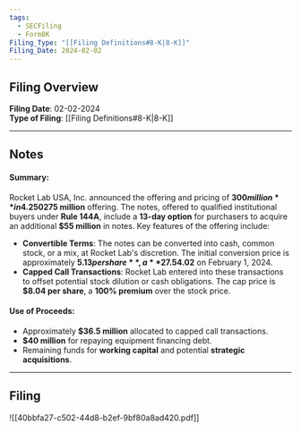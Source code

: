 ```yaml
---
tags:
  - SECFiling
  - Form8K
Filing_Type: "[[Filing Definitions#8-K|8-K]]"
Filing_Date: 2024-02-02
---
```


## Filing Overview

**Filing Date**: 02-02-2024  
**Type of Filing**: [[Filing Definitions#8-K|8-K]]  

---

## Notes

#### Summary:

Rocket Lab USA, Inc. announced the offering and pricing of **$300 million** in 4.250% Convertible Senior Notes due 2029, an increase from the initially proposed **$275 million** offering. The notes, offered to qualified institutional buyers under **Rule 144A**, include a **13-day option** for purchasers to acquire an additional **$55 million** in notes. Key features of the offering include:

- **Convertible Terms**: The notes can be converted into cash, common stock, or a mix, at Rocket Lab's discretion. The initial conversion price is approximately **$5.13 per share**, a **27.5% premium** over the last reported stock price of **$4.02** on February 1, 2024.
- **Capped Call Transactions**: Rocket Lab entered into these transactions to offset potential stock dilution or cash obligations. The cap price is **$8.04 per share**, a **100% premium** over the stock price.

#### Use of Proceeds:

- Approximately **$36.5 million** allocated to capped call transactions.
- **$40 million** for repaying equipment financing debt.
- Remaining funds for **working capital** and potential **strategic acquisitions**.

---

## Filing

![[40bbfa27-c502-44d8-b2ef-9bf80a8ad420.pdf]]
